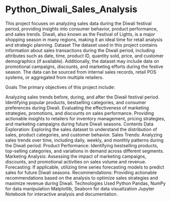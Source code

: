 # Python_Diwali_Sales_Analysis
This project focuses on analyzing sales data during the Diwali festival period, providing insights into consumer behavior, product performance, and sales trends. Diwali, also known as the Festival of Lights, is a major shopping season in many regions, making it an ideal time for retail analysis and strategic planning.
Dataset
The dataset used in this project contains information about sales transactions during the Diwali period, including attributes such as date, time, product ID, quantity sold, price, and customer demographics (if available). Additionally, the dataset may include data on promotional campaigns, discounts, and marketing efforts during the festive season. The data can be sourced from internal sales records, retail POS systems, or aggregated from multiple retailers.

Goals
The primary objectives of this project include:

Analyzing sales trends before, during, and after the Diwali festival period.
Identifying popular products, bestselling categories, and consumer preferences during Diwali.
Evaluating the effectiveness of marketing strategies, promotions, and discounts on sales performance.
Providing actionable insights to retailers for inventory management, pricing strategies, and marketing campaigns during future Diwali seasons.
Contents
Data Exploration: Exploring the sales dataset to understand the distribution of sales, product categories, and customer behavior.
Sales Trends: Analyzing sales trends over time, including daily, weekly, and monthly patterns during the Diwali period.
Product Performance: Identifying bestselling products, top-selling categories, and variations in demand across different segments.
Marketing Analysis: Assessing the impact of marketing campaigns, discounts, and promotional activities on sales volume and revenue.
Forecasting: If applicable, utilizing time series forecasting models to predict sales for future Diwali seasons.
Recommendations: Providing actionable recommendations based on the analysis to optimize sales strategies and maximize revenue during Diwali.
Technologies Used
Python
Pandas, NumPy for data manipulation
Matplotlib, Seaborn for data visualization
Jupyter Notebook for interactive analysis and documentation.
